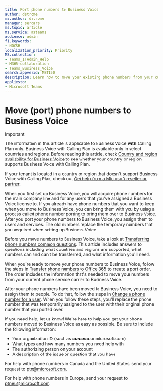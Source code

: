 ```yaml
---
title: Port phone numbers to Business Voice
author: dstrome 
ms.author: dstrome
manager: serdars
ms.topic: article
ms.service: msteams
audience: admin
f1.keywords:
- NOCSH
localization_priority: Priority
MS.collection: 
- Teams_ITAdmin_Help
- M365-collaboration
- Teams_Business_Voice
search.appverid: MET150
description: Learn how to move your existing phone numbers from your current provider to Microsoft 365 Business Voice.
appliesto: 
- Microsoft Teams
---
```


# Move (port) phone numbers to Business Voice

> [!IMPORTANT]
> The information in this article is applicable to Business Voice **with** Calling Plan only. Business Voice with Calling Plan is available only in select countries and regions. Before reading this article, check [Country and region availability for Business Voice](country-region-availability.md) to see whether your country or region supports Business Voice with Calling Plan.
>
> If your tenant is located in a country or region that doesn't support Business Voice with Calling Plan, check out [Get help from a Microsoft reseller or partner](reseller-partner-support.md).

When you first set up Business Voice, you will acquire phone numbers for the main company line and for any users that you've assigned a Business Voice license to. If you already have phone numbers that you want to keep when you move to Business Voice, you can bring them with you by using a process called phone number porting to bring them over to Business Voice. After you port your phone numbers to Business Voice, you assign them to users and services. The old numbers replace the temporary numbers that you acquired when setting up Business Voice.

Before you move numbers to Business Voice, take a look at [Transferring phone numbers common questions](../phone-number-calling-plans/port-order-overview.md). This article includes answers to questions including what countries and regions are supported, what numbers can and can't be transferred, and what information you'll need.

When you're ready to move your phone numbers to Business Voice, follow the steps in [Transfer phone numbers to Office 365](../phone-number-calling-plans/transfer-phone-numbers-to-teams.md) to create a port order. The order includes the information that's needed to move your numbers from your current phone service carrier to Business Voice.

After your phone numbers have been moved to Business Voice, you need to assign them to people. To do that, follow the steps in [Change a phone number for a user](../assign-change-or-remove-a-phone-number-for-a-user.md#change-a-phone-number-for-a-user). When you follow these steps, you'll replace the phone number that was temporarily assigned to the user with their original phone number that you ported over.

If you need help, let us know! We're here to help you get your phone numbers moved to Business Voice as easy as possible. Be sure to include the following information:

- Your organization ID (such as ***contoso***.onmicrosoft.com)
- What types and how many numbers you need help with
- The authorizing person on your account
- A description of the issue or question that you have

For help with phone numbers in Canada and the United States, send your request to [ptn@microsoft.com](mailto:ptn@microsoft.com).

For help with phone numbers in Europe, send your request to [ptneu@microsoft.com](mailto:ptneu@microsoft.com).
